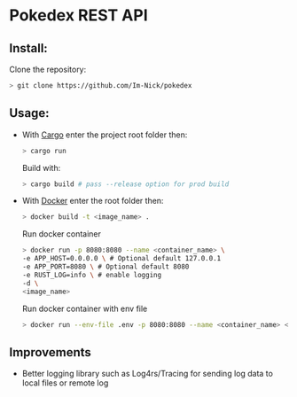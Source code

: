 # Pokedex REST API

## Install:

Clone the repository:

```bash
> git clone https://github.com/Im-Nick/pokedex
```

## Usage:

- With [Cargo](https://doc.rust-lang.org/cargo/getting-started/installation.html)
  enter the project root folder then:
  ```bash
  > cargo run
  ```
  Build with:
  ```bash
  > cargo build # pass --release option for prod build
  ```
- With [Docker](https://www.docker.com) enter the root folder then:
  ```bash
  > docker build -t <image_name> .
  ```
  Run docker container
  ```bash
  > docker run -p 8080:8080 --name <container_name> \
  -e APP_HOST=0.0.0.0 \ # Optional default 127.0.0.1
  -e APP_PORT=8080 \ # Optional default 8080
  -e RUST_LOG=info \ # enable logging
  -d \
  <image_name>
  ```
  Run docker container with env file
  ```bash
  > docker run --env-file .env -p 8080:8080 --name <container_name> <image_name>
  ```

## Improvements

- Better logging library such as Log4rs/Tracing for sending log data to local files or remote log
